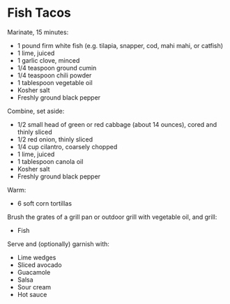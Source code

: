 Fish Tacos
==========

Marinate, 15 minutes:

- 1 pound firm white fish (e.g. tilapia, snapper, cod, mahi mahi, or catfish)
- 1 lime, juiced
- 1 garlic clove, minced
- 1/4 teaspoon ground cumin
- 1/4 teaspoon chili powder
- 1 tablespoon vegetable oil
- Kosher salt
- Freshly ground black pepper

Combine, set aside:

- 1/2 small head of green or red cabbage (about 14 ounces), cored and thinly
  sliced
- 1/2 red onion, thinly sliced
- 1/4 cup cilantro, coarsely chopped
- 1 lime, juiced
- 1 tablespoon canola oil
- Kosher salt
- Freshly ground black pepper

Warm:

- 6 soft corn tortillas

Brush the grates of a grill pan or outdoor grill with vegetable oil, and grill:

- Fish

Serve and (optionally) garnish with:

- Lime wedges
- Sliced avocado
- Guacamole
- Salsa
- Sour cream
- Hot sauce
